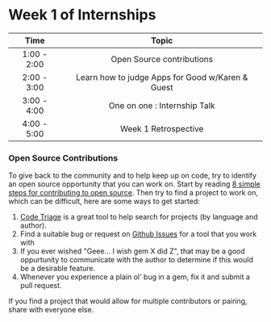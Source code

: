 # Week 1 of Internships

| Time       | Topic |
|:----------:|:-----------------------------:|
|1:00 - 2:00 | Open Source contributions     |
|2:00 - 3:00 | Learn how to judge Apps for Good w/Karen & Guest  |
|3:00 - 4:00 | One on one : Internship Talk  |
|4:00 - 5:00 | Week 1 Retrospective          |

### Open Source Contributions

To give back to the community and to help keep up on code, try to identify an open 
source opportunity that you can work on. Start by reading 
[8 simple steps for contributing to open source](http://www.sitepoint.com/8-simple-steps-for-contributing-to-open-source/).
Then try to find a project to work on, which can be difficult, here are some ways to get started:

1. [Code Triage](http://www.codetriage.com/) is a great tool to help search for projects (by language and author).
2. Find a suitable bug or request on [Github Issues](https://github.com/blog/831-issues-2-0-the-next-generation) for a tool that you work with
3. If you ever wished "Geee... I wish gem X did Z", that may be a good oppurtunity to communicate with the author to determine if this would be a desirable feature.
4. Whenever you experience a plain ol' bug in a gem, fix it and submit a pull request.

If you find a project that would allow for multiple contributors or pairing, share with everyone else.
